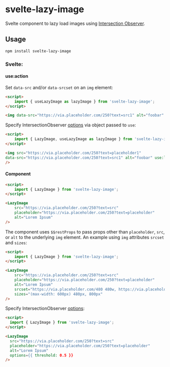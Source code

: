 # svelte-lazy-image

Svelte component to lazy load images using [Intersection Observer](https://developer.mozilla.org/en-US/docs/Web/API/Intersection_Observer_API).

## Usage

```bash
npm install svelte-lazy-image
```

### Svelte:

#### use:action

Set `data-src` and/or `data-srcset` on an `img` element:

```html
<script>
	import { useLazyImage as lazyImage } from 'svelte-lazy-image';
</script>

<img data-src="https://via.placeholder.com/250?text=src1" alt="foobar" use:lazyImage />
```

Specify IntersectionObserver [options](https://developer.mozilla.org/en-US/docs/Web/API/IntersectionObserver/IntersectionObserver) via object passed to `use`:

```html
<script>
	import { LazyImage, useLazyImage as lazyImage } from 'svelte-lazy-image';
</script>

<img src="https://via.placeholder.com/250?text=placeholder1"
data-src="https://via.placeholder.com/250?text=src1" alt="foobar" use:lazyImage={{ threshold: 0.5 }}
/>
```

#### Component

```html
<script>
	import { LazyImage } from 'svelte-lazy-image';
</script>

<LazyImage
	src="https://via.placeholder.com/250?text=src"
	placeholder="https://via.placeholder.com/250?text=placeholder"
	alt="Lorem Ipsum"
/>
```

The component uses `$$restProps` to pass props other than `placeholder`, `src`, or `alt` to the underlying `img` element. An example using `img` attributes `srcset` and `sizes`:

```html
<script>
	import { LazyImage } from 'svelte-lazy-image';
</script>

<LazyImage
	src="https://via.placeholder.com/250?text=src"
	placeholder="https://via.placeholder.com/250?text=placeholder"
	alt="Lorem Ipsum"
	srcset="https://via.placeholder.com/480 480w, https://via.placeholder.com/800 800w"
	sizes="(max-width: 600px) 480px, 800px"
/>
```

Specify IntersectionObserver [options](https://developer.mozilla.org/en-US/docs/Web/API/IntersectionObserver/IntersectionObserver):

```html
<script>
  import { LazyImage } from 'svelte-lazy-image';
</script>

<LazyImage
  src="https://via.placeholder.com/250?text=src"
  placeholder="https://via.placeholder.com/250?text=placeholder"
  alt="Lorem Ipsum"
  options={{ threshold: 0.5 }}
/>
```
